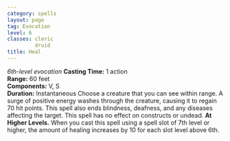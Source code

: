 ```yaml
---
category: spells
layout: page
tag: Evocation
level: 6
classes: cleric
         druid
title: Heal 
---
```

_6th-level evocation_ 
**Casting Time:** 1 action    
**Range:** 60 feet    
**Components:** V, S    
**Duration:** Instantaneous 
Choose a creature that you can see within range. A surge of positive energy washes through the creature, causing it to regain 70 hit points. This spell also ends blindness, deafness, and any diseases affecting the target. This spell has no effect on constructs or undead. 
**At Higher Levels.** When you cast this spell using a spell slot of 7th level or higher, the amount of healing increases by 10 for each slot level above 6th. 
